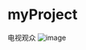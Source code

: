 # myProject

电视观众
![image](https://raw.githubusercontent.com/2017NewBorn/myProject/master/Resource/TestGif.gif)
